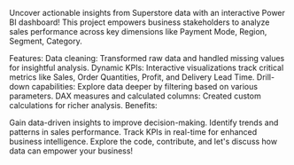 Uncover actionable insights from Superstore data with an interactive Power BI dashboard!
This project empowers business stakeholders to analyze sales performance across key dimensions like Payment Mode, Region, Segment, Category.

Features:
Data cleaning: Transformed raw data and handled missing values for insightful analysis.
Dynamic KPIs: Interactive visualizations track critical metrics like Sales, Order Quantities, Profit, and Delivery Lead Time.
Drill-down capabilities: Explore data deeper by filtering based on various parameters.
DAX measures and calculated columns: Created custom calculations for richer analysis.
Benefits:

Gain data-driven insights to improve decision-making.
Identify trends and patterns in sales performance.
Track KPIs in real-time for enhanced business intelligence.
Explore the code, contribute, and let's discuss how data can empower your business!
